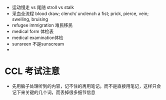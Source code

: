 + 运动慢走 vs 尾随 stroll vs stalk  
+ 采血全流程 blood draw; clench/ unclench a fist; prick, pierce, vein; swelling, bruising
+ refugee immigration 难民移民
+ medical form 体检表
+ medical examination体检
+ sunsreen 不是sunscream
+ 

# CCL 考试注意
+ 先用脑子处理听到的内容，记不住的再用笔记。而不是直接用笔记，这样只会记下来关键的几个词，而丢掉很多细节信息
